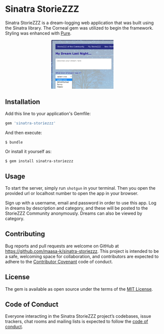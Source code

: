 # Sinatra StorieZZZ

Sinatra StorieZZZ is a dream-logging web application that was built using the Sinatra library.  The Corneal gem was utilized to begin the framework.  Styling was enhanced with [Pure](https://purecss.io/). 

<img src="public/images/new-dream-screenshot.jpg" alt="Screenshot of New Dream Form" style="width:40%;height:40%; display:block; margin-left:auto; margin-right:auto;">

## Installation

Add this line to your application's Gemfile:

```ruby
gem 'sinatra-storiezzz'
```

And then execute:

    $ bundle

Or install it yourself as:

    $ gem install sinatra-storiezzz

## Usage

To start the server, simply run ` shotgun ` in your terminal.  Then you open the provided url or localhost number to open the app in your browser. 

Sign up with a username, email and password in order to use this app.  Log in dreams by description and category, and these will be posted to the StorieZZZ Community anonymously.  Dreams can also be viewed by category. 

## Contributing

Bug reports and pull requests are welcome on GitHub at https://github.com/maasa-k/sinatra-storiezzz. This project is intended to be a safe, welcoming space for collaboration, and contributors are expected to adhere to the [Contributor Covenant](http://contributor-covenant.org) code of conduct.

## License

The gem is available as open source under the terms of the [MIT License](https://opensource.org/licenses/MIT).

## Code of Conduct

Everyone interacting in the Sinatra StorieZZZ project’s codebases, issue trackers, chat rooms and mailing lists is expected to follow the [code of conduct](https://github.com/maasa-k/sinatra-storiezzz/blob/master/CODE_OF_CONDUCT.md).